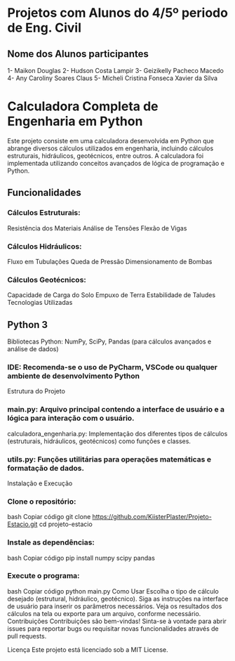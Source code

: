 # Projetos com Alunos do 4/5º periodo de Eng. Civil
 
## Nome dos Alunos participantes
1- Maikon Douglas
2- Hudson Costa Lampir
3- Geizikelly Pacheco Macedo
4- Any Caroliny Soares Claus
5- Micheli Cristina Fonseca Xavier da Silva


# Calculadora Completa de Engenharia em Python
Este projeto consiste em uma calculadora desenvolvida em Python que abrange diversos cálculos utilizados em engenharia, incluindo cálculos estruturais, hidráulicos, geotécnicos, entre outros. A calculadora foi implementada utilizando conceitos avançados de lógica de programação e Python.

## Funcionalidades
### Cálculos Estruturais:
Resistência dos Materiais
Análise de Tensões
Flexão de Vigas

### Cálculos Hidráulicos:
Fluxo em Tubulações
Queda de Pressão
Dimensionamento de Bombas

### Cálculos Geotécnicos:
Capacidade de Carga do Solo
Empuxo de Terra
Estabilidade de Taludes
Tecnologias Utilizadas

## Python 3
Bibliotecas Python: NumPy, SciPy, Pandas (para cálculos avançados e análise de dados)

### IDE: Recomenda-se o uso de PyCharm, VSCode ou qualquer ambiente de desenvolvimento Python
Estrutura do Projeto

### main.py: Arquivo principal contendo a interface de usuário e a lógica para interação com o usuário.
calculadora_engenharia.py: Implementação dos diferentes tipos de cálculos (estruturais, hidráulicos, geotécnicos) como funções e classes.

### utils.py: Funções utilitárias para operações matemáticas e formatação de dados.
Instalação e Execução

### Clone o repositório:
bash
Copiar código
git clone https://github.com/KiisterPlaster/Projeto-Estacio.git
cd projeto-estacio

### Instale as dependências:
bash
Copiar código
pip install numpy scipy pandas

### Execute o programa:
bash
Copiar código
python main.py
Como Usar
Escolha o tipo de cálculo desejado (estrutural, hidráulico, geotécnico).
Siga as instruções na interface de usuário para inserir os parâmetros necessários.
Veja os resultados dos cálculos na tela ou exporte para um arquivo, conforme necessário.
Contribuições
Contribuições são bem-vindas! Sinta-se à vontade para abrir issues para reportar bugs ou requisitar novas funcionalidades através de pull requests.

Licença
Este projeto está licenciado sob a MIT License.
